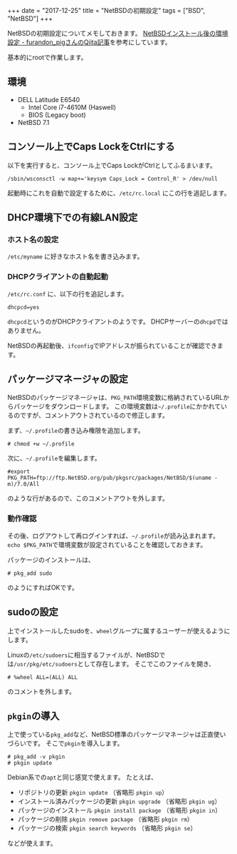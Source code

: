 +++
date = "2017-12-25"
title = "NetBSDの初期設定"
tags = ["BSD", "NetBSD"]
+++

NetBSDの初期設定についてメモしておきます。
[NetBSDインストール後の環境設定 - furandon_pigさんのQiita記事](https://qiita.com/furandon_pig/items/5479293cb21d6fd9f17c)を参考にしています。

基本的にrootで作業します。

## 環境

* DELL Latitude E6540
    * Intel Core i7-4610M (Haswell)
    * BIOS (Legacy boot)
* NetBSD 7.1

## コンソール上でCaps LockをCtrlにする

以下を実行すると、コンソール上でCaps LockがCtrlとしてふるまいます。

```shell
/sbin/wsconsctl -w map+='keysym Caps_Lock = Control_R' > /dev/null
```

起動時にこれを自動で設定するために、`/etc/rc.local` にこの行を追記します。

## DHCP環境下での有線LAN設定

### ホスト名の設定

`/etc/myname` に好きなホスト名を書き込みます。

### DHCPクライアントの自動起動

`/etc/rc.conf` に、以下の行を追記します。

```text
dhcpcd=yes
```

`dhcpcd`というのがDHCPクライアントのようです。
DHCPサーバーの`dhcpd`ではありません。

NetBSDの再起動後、`ifconfig`でIPアドレスが振られていることが確認できます。

## パッケージマネージャの設定

NetBSDのパッケージマネージャは、`PKG_PATH`環境変数に格納されているURLからパッケージをダウンロードします。
この環境変数は`~/.profile`にかかれているのですが、コメントアウトされているので修正します。

まず、`~/.profile`の書き込み権限を追加します。

```shell
# chmod +w ~/.profile
```

次に、`~/.profile`を編集します。

```shell
#export PKG_PATH=ftp://ftp.NetBSD.org/pub/pkgsrc/packages/NetBSD/$(uname -m)/7.0/All
```

のような行があるので、このコメントアウトを外します。

### 動作確認

その後、ログアウトして再ログインすれば、`~/.profile`が読み込まれます。
`echo $PKG_PATH`で環境変数が設定されていることを確認しておきます。

パッケージのインストールは、

```shell
# pkg_add sudo
```

のようにすればOKです。

## sudoの設定

上でインストールしたsudoを、`wheel`グループに属するユーザーが使えるようにします。

Linuxの`/etc/sudoers`に相当するファイルが、NetBSDでは`/usr/pkg/etc/sudoers`として存在します。
そこでこのファイルを開き、

```shell
# %wheel ALL=(ALL) ALL
```

のコメントを外します。

## `pkgin`の導入

上で使っている`pkg_add`など、NetBSD標準のパッケージマネージャは正直使いづらいです。
そこで`pkgin`を導入します。

```console
# pkg_add -v pkgin
# pkgin update
```

Debian系での`apt`と同じ感覚で使えます。
たとえば、

* リポジトリの更新 `pkgin update` （省略形 `pkgin up`）
* インストール済みパッケージの更新 `pkgin upgrade` （省略形 `pkgin ug`）
* パッケージのインストール `pkgin install package` （省略形 `pkgin in`）
* パッケージの削除 `pkgin remove package` （省略形 `pkgin rm`）
* パッケージの検索 `pkgin search keywords` （省略形 `pkgin se`）

などが使えます。
